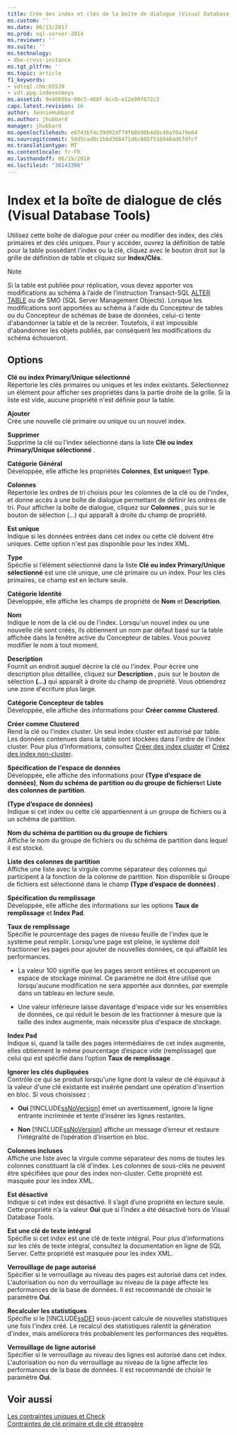 ```yaml
---
title: Crée des index et clés de la boîte de dialogue (Visual Database Tools) | Documents Microsoft
ms.custom: ''
ms.date: 06/13/2017
ms.prod: sql-server-2014
ms.reviewer: ''
ms.suite: ''
ms.technology:
- dbe-cross-instance
ms.tgt_pltfrm: ''
ms.topic: article
f1_keywords:
- vdtsql.chm:65539
- vdt.ppg.indexeskeys
ms.assetid: 9e4060ba-80c3-468f-bccb-e12e99f672c2
caps.latest.revision: 16
author: JennieHubbard
ms.author: jhubbard
manager: jhubbard
ms.openlocfilehash: e6743bf4c39d92df79f68b98b4d8c40a70a79e64
ms.sourcegitcommit: 5dd5cad0c1bbd308471d6c885f516948ad67dfcf
ms.translationtype: MT
ms.contentlocale: fr-FR
ms.lasthandoff: 06/19/2018
ms.locfileid: "36143396"
---
```

# <a name="indexes-and-keys-dialog-box-visual-database-tools"></a>Index et la boîte de dialogue de clés (Visual Database Tools)
  Utilisez cette boîte de dialogue pour créer ou modifier des index, des clés primaires et des clés uniques. Pour y accéder, ouvrez la définition de table pour la table possédant l’index ou la clé, cliquez avec le bouton droit sur la grille de définition de table et cliquez sur **Index/Clés**.  
  
> [!NOTE]  
>  Si la table est publiée pour réplication, vous devez apporter vos modifications au schéma à l’aide de l’instruction Transact-SQL [ALTER TABLE](/sql/t-sql/statements/alter-table-transact-sql) ou de SMO (SQL Server Management Objects). Lorsque les modifications sont apportées au schéma à l'aide du Concepteur de tables ou du Concepteur de schémas de base de données, celui-ci tente d'abandonner la table et de la recréer. Toutefois, il est impossible d'abandonner les objets publiés, par conséquent les modifications du schéma échoueront.  
  
## <a name="options"></a>Options  
 **Clé ou index Primary/Unique sélectionné**  
 Répertorie les clés primaires ou uniques et les index existants. Sélectionnez un élément pour afficher ses propriétés dans la partie droite de la grille. Si la liste est vide, aucune propriété n'est définie pour la table.  
  
 **Ajouter**  
 Crée une nouvelle clé primaire ou unique ou un nouvel index.  
  
 **Supprimer**  
 Supprime la clé ou l’index sélectionné dans la liste **Clé ou index Primary/Unique sélectionné** .  
  
 **Catégorie Général**  
 Développée, elle affiche les propriétés **Colonnes**, **Est unique**et **Type**.  
  
 **Colonnes**  
 Répertorie les ordres de tri choisis pour les colonnes de la clé ou de l'index, et donne accès à une boîte de dialogue permettant de définir les ordres de tri. Pour afficher la boîte de dialogue, cliquez sur **Colonnes** , puis sur le bouton de sélection (...) qui apparaît à droite du champ de propriété.  
  
 **Est unique**  
 Indique si les données entrées dans cet index ou cette clé doivent être uniques. Cette option n'est pas disponible pour les index XML.  
  
 **Type**  
 Spécifie si l’élément sélectionné dans la liste **Clé ou index Primary/Unique sélectionné** est une clé unique, une clé primaire ou un index. Pour les clés primaires, ce champ est en lecture seule.  
  
 **Catégorie Identité**  
 Développée, elle affiche les champs de propriété de **Nom** et **Description**.  
  
 **Nom**  
 Indique le nom de la clé ou de l'index. Lorsqu'un nouvel index ou une nouvelle clé sont créés, ils obtiennent un nom par défaut basé sur la table affichée dans la fenêtre active du Concepteur de tables. Vous pouvez modifier le nom à tout moment.  
  
 **Description**  
 Fournit un endroit auquel décrire la clé ou l'index. Pour écrire une description plus détaillée, cliquez sur **Description** , puis sur le bouton de sélection **(...)** qui apparaît à droite du champ de propriété. Vous obtiendrez une zone d'écriture plus large.  
  
 **Catégorie Concepteur de tables**  
 Développée, elle affiche des informations pour **Créer comme Clustered**.  
  
 **Créer comme Clustered**  
 Rend la clé ou l'index cluster. Un seul index cluster est autorisé par table. Les données contenues dans la table sont stockées dans l'ordre de l'index cluster. Pour plus d’informations, consultez [Créer des index cluster](../../relational-databases/indexes/indexes.md) et [Créez des index non-cluster](../../relational-databases/indexes/create-nonclustered-indexes.md).  
  
 **Spécification de l'espace de données**  
 Développée, elle affiche des informations pour **(Type d’espace de données)**, **Nom du schéma de partition ou du groupe de fichiers**et **Liste des colonnes de partition**.  
  
 **(Type d’espace de données)**  
 Indique si cet index ou cette clé appartiennent à un groupe de fichiers ou à un schéma de partition.  
  
 **Nom du schéma de partition ou du groupe de fichiers**  
 Affiche le nom du groupe de fichiers ou du schéma de partition dans lequel il est stocké.  
  
 **Liste des colonnes de partition**  
 Affiche une liste avec la virgule comme séparateur des colonnes qui participent à la fonction de la colonne de partition. Non disponible si Groupe de fichiers est sélectionné dans le champ **(Type d’espace de données)** .  
  
 **Spécification du remplissage**  
 Développée, elle affiche des informations sur les options **Taux de remplissage** et **Index Pad**.  
  
 **Taux de remplissage**  
 Spécifie le pourcentage des pages de niveau feuille de l'index que le système peut remplir. Lorsqu'une page est pleine, le système doit fractionner les pages pour ajouter de nouvelles données, ce qui affaiblit les performances.  
  
-   La valeur 100 signifie que les pages seront entières et occuperont un espace de stockage minimal. Ce paramètre ne doit être utilisé que lorsqu'aucune modification ne sera apportée aux données, par exemple dans un tableau en lecture seule.  
  
-   Une valeur inférieure laisse davantage d'espace vide sur les ensembles de données, ce qui réduit le besoin de les fractionner à mesure que la taille des index augmente, mais nécessite plus d'espace de stockage.  
  
 **Index Pad**  
 Indique si, quand la taille des pages intermédiaires de cet index augmente, elles obtiennent le même pourcentage d’espace vide (remplissage) que celui qui est spécifié dans l’option **Taux de remplissage** .  
  
 **Ignorer les clés dupliquées**  
 Contrôle ce qui se produit lorsqu'une ligne dont la valeur de clé équivaut à la valeur d'une clé existante est insérée pendant une opération d'insertion en bloc. Si vous choisissez :  
  
-   **Oui** [!INCLUDE[ssNoVersion](../../../includes/ssnoversion-md.md)] émet un avertissement, ignore la ligne entrante incriminée et tente d’insérer les lignes restantes.  
  
-   **Non** [!INCLUDE[ssNoVersion](../../../includes/ssnoversion-md.md)] affiche un message d’erreur et restaure l’intégralité de l’opération d’insertion en bloc.  
  
 **Colonnes incluses**  
 Affiche une liste avec la virgule comme séparateur des noms de toutes les colonnes constituant la clé d'index. Les colonnes de sous-clés ne peuvent être spécifiées que pour des index non-cluster. Cette propriété est masquée pour les index XML.  
  
 **Est désactivé**  
 Indique si cet index est désactivé. Il s’agit d’une propriété en lecture seule. Cette propriété n’a la valeur **Oui** que si l’index a été désactivé hors de Visual Database Tools.  
  
 **Est une clé de texte intégral**  
 Spécifie si cet index est une clé de texte intégral. Pour plus d'informations sur les clés de texte intégral, consultez la documentation en ligne de SQL Server. Cette propriété est masquée pour les index XML.  
  
 **Verrouillage de page autorisé**  
 Spécifier si le verrouillage au niveau des pages est autorisé dans cet index. L'autorisation ou non du verrouillage au niveau de la page affecte les performances de la base de données. Il est recommandé de choisir le paramètre **Oui**.  
  
 **Recalculer les statistiques**  
 Spécifie si le [!INCLUDE[ssDE](../../includes/ssde-md.md)] sous-jacent calcule de nouvelles statistiques une fois l'index créé. Le recalcul des statistiques ralentit la génération d'index, mais améliorera très probablement les performances des requêtes.  
  
 **Verrouillage de ligne autorisé**  
 Spécifier si le verrouillage au niveau des lignes est autorisé dans cet index. L'autorisation ou non du verrouillage au niveau de la ligne affecte les performances de la base de données. Il est recommandé de choisir le paramètre **Oui**.  
  
## <a name="see-also"></a>Voir aussi  
 [Les contraintes uniques et Check](../../relational-databases/tables/unique-constraints-and-check-constraints.md)   
 [Contraintes de clé primaire et de clé étrangère](../../relational-databases/tables/primary-and-foreign-key-constraints.md)  
  
  
